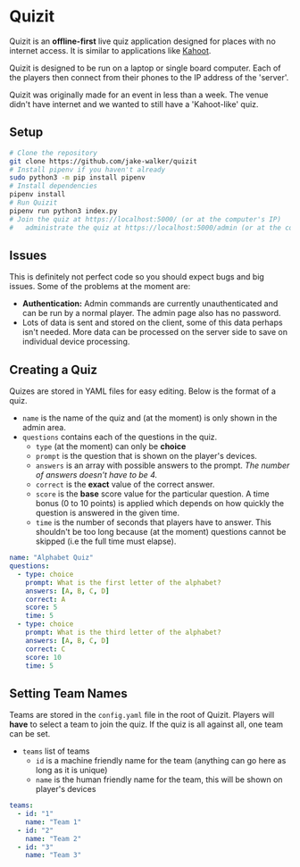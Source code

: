 # Quizit

Quizit is an **offline-first** live quiz application designed for places with no internet access. It is similar to applications like [Kahoot](https://kahoot.com/).

Quizit is designed to be run on a laptop or single board computer. Each of the players then connect from their phones to the IP address of the 'server'.

Quizit was originally made for an event in less than a week. The venue didn't have internet and we wanted to still have a 'Kahoot-like' quiz.

## Setup

```bash
# Clone the repository
git clone https://github.com/jake-walker/quizit
# Install pipenv if you haven't already
sudo python3 -m pip install pipenv
# Install dependencies
pipenv install
# Run Quizit
pipenv run python3 index.py
# Join the quiz at https://localhost:5000/ (or at the computer's IP)
#   administrate the quiz at https://localhost:5000/admin (or at the computer's IP)
```

## Issues

This is definitely not perfect code so you should expect bugs and big issues. Some of the problems at the moment are:

- **Authentication:** Admin commands are currently unauthenticated and can be run by a normal player. The admin page also has no password.
- Lots of data is sent and stored on the client, some of this data perhaps isn't needed. More data can be processed on the server side to save on individual device processing.

## Creating a Quiz

Quizes are stored in YAML files for easy editing. Below is the format of a quiz.

* `name` is the name of the quiz and (at the moment) is only shown in the admin area.
* `questions` contains each of the questions in the quiz.
  * `type` (at the moment) can only be **choice**
  * `prompt` is the question that is shown on the player's devices.
  * `answers` is an array with possible answers to the prompt. *The number of answers doesn't have to be 4.*
  * `correct` is the **exact** value of the correct answer.
  * `score` is the **base** score value for the particular question. A time bonus (0 to 10 points) is applied which depends on how quickly the question is answered in the given time.
  * `time` is the number of seconds that players have to answer. This shouldn't be too long because (at the moment) questions cannot be skipped (i.e the full time must elapse).

```yaml
name: "Alphabet Quiz"
questions:
  - type: choice
    prompt: What is the first letter of the alphabet?
    answers: [A, B, C, D]
    correct: A
    score: 5
    time: 5
  - type: choice
    prompt: What is the third letter of the alphabet?
    answers: [A, B, C, D]
    correct: C
    score: 10
    time: 5
```

## Setting Team Names

Teams are stored in the `config.yaml` file in the root of Quizit. Players will **have** to select a team to join the quiz. If the quiz is all against all, one team can be set.

* `teams` list of teams
  * `id` is a machine friendly name for the team (anything can go here as long as it is unique)
  * `name` is the human friendly name for the team, this will be shown on player's devices

```yaml
teams:
  - id: "1"
    name: "Team 1"
  - id: "2"
    name: "Team 2"
  - id: "3"
    name: "Team 3"
```

